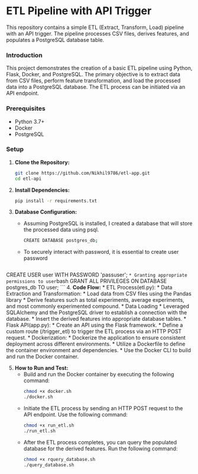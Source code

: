 # ETL Pipeline with API Trigger
This repository contains a simple ETL (Extract, Transform, Load) pipeline with an API trigger. The pipeline processes CSV files, derives features, and populates a PostgreSQL database table.

### Introduction
This project demonstrates the creation of a basic ETL pipeline using Python, Flask, Docker, and PostgreSQL. The primary objective is to extract data from CSV files, perform feature transformation, and load the processed data into a PostgreSQL database. The ETL process can be initiated via an API endpoint.

### Prerequisites
- Python 3.7+
- Docker
- PostgreSQL

### Setup

1. **Clone the Repository:**

   ```bash
   git clone https://github.com/Nikhil9786/etl-app.git
   cd etl-api

2. **Install Dependencies:**

   ```bash
   pip install -r requirements.txt

 3. **Database Configuration:**
    * Assuming PostgreSQL is installed, I created a database that will store the processed data using psql.
       ```bash
       CREATE DATABASE postgres_db;
       ```
    * To securely interact with password, it is essential to create user password
       ```bash
   CREATE USER user WITH PASSWORD 'passuser';
       ```
    * Granting appropriate permissions to user
       ```bash
      GRANT ALL PRIVILEGES ON DATABASE postgres_db TO user;
       ```
  4. **Code Flow:**
      * ETL Process(etl.py):
         * Data Extraction and Transformation:
           * Load data from CSV files using the Pandas library
           * Derive features such as total experiments, average experiments, and most commonly experimented compound.
         * Data Loading
           * Leveraged SQLAlchemy and the PostgreSQL driver to establish a connection with the database.
           * Insert the derived features into appropriate database tables.
      * Flask API(app.py):
        * Create an API using the Flask framework.
        * Define a custom route (/trigger_etl) to trigger the ETL process via an HTTP POST request.
      * Dockerization:
        * Dockerize the application to ensure consistent deployment across different environments.
        * Utilize a Dockerfile to define the container environment and dependencies.
        * Use the Docker CLI to build and run the Docker container.
         
  5. **How to Run and Test:**
     * Build and run the Docker container by executing the following command:
       ```bash
       chmod +x docker.sh
       ./docker.sh
       
     * Initiate the ETL process by sending an HTTP POST request to the API endpoint. Use the following command:
       ```bash
       chmod +x run_etl.sh
       ./run_etl.sh
     * After the ETL process completes, you can query the populated database for the derived features. Run the following command:
       ```bash
       chmod +x rquery_database.sh
       ./query_database.sh
